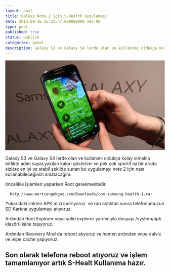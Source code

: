 ```yaml
---
layout: post
title: Galaxy Note 2 için S-Health Uygulaması
date: 2013-08-16 15:21:47.000000000 +03:00
type: post
published: true
status: publish
categories: genel
description: Galaxy S3 ve Galaxy S4 lerde olan ve kullanımı oldukça kolay olmakla birlikte adım sayar,yakılan kalori gösterimi ve pek çok sportif işi
---
```


![Galaxy-S4-S-Health-for-diet-calorie-and-fitness-purposes](/assets/Galaxy-S4-S-Health-for-diet-calorie-and-fitness-purposes1.jpg)

Galaxy S3 ve Galaxy S4 lerde olan ve kullanımı oldukça kolay olmakla birlikte adım sayar,yakılan kalori gösterimi ve pek çok sportif işi bir arada sizlere en iyi ve stabil şekilde sunan bu uygulamayı note 2 için nası kullanabileceğinizi anlatacağım.

öncelikle işlemleri yaparken Root gerekmektedir.

      http://www.mertcangokgoz.com/Downloads/com.samsung.health-1.rar

Yukarıdaki linkten APK mızı indiriyoruz. ve rarı açtıktan sonra telefonumuzun SD Kartına uygulamayı atıyoruz.

Ardından Root Explorer veya solid explorer yardımıyla dosyayı /system/apk klasörü işine taşıyoruz.

Ardından Recovery Mod da reboot atıyoruz ve hemen ardından wipe dalvic ve wipe cache yapıyoruz.

## Son olarak telefona reboot atıyoruz ve işlem tamamlanıyor artık S-Healt Kullanıma hazır.
